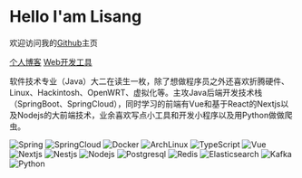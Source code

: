 # Hello I'am Lisang
欢迎访问我的[Github](https://github.com/wnnce)主页

[个人博客](https://blog.zeroxn.com)  [Web开发工具](https://tool.zeroxn.com)

软件技术专业（Java）大二在读生一枚，除了想做程序员之外还喜欢折腾硬件、Linux、Hackintosh、OpenWRT、虚拟化等。主攻Java后端开发技术栈（SpringBoot、SpringCloud），同时学习的前端有Vue和基于React的Nextjs以及Nodejs的大前端技术，业余喜欢写点小工具和开发小程序以及用Python做做爬虫。

![Spring](https://img.shields.io/badge/Spring-00bd56?style=flat-square&logo=spring&logoColor=white) ![SpringCloud](https://img.shields.io/badge/SpringCloud-00bd56?style=flat-square&logo=springboot&logoColor=white) ![Docker](https://img.shields.io/badge/Docker-1eafed?style=flat-square&logo=docker&logoColor=white) ![ArchLinux](https://img.shields.io/badge/ArchLinux-53c7f0?style=flat-square&logo=archlinux&logoColor=white) ![TypeScript](https://img.shields.io/badge/TypeScript-398ab9?style=flat-square&logo=typescript&logoColor=white) ![Vue](https://img.shields.io/badge/Vue.js-31aa75?style=flat-square&logo=vue.js&logoColor=white) ![Nextjs](https://img.shields.io/badge/Nextjs-black?style=flat-square&logo=vercel&logoColor=white) ![Nestjs](https://img.shields.io/badge/Nestjs-ff5959?style=flat-square&logo=nestjs&logoColor=white) ![Nodejs](https://img.shields.io/badge/Nodejs-95cd41?style=flat-square&logo=node.js&logoColor=white) ![Postgresql](https://img.shields.io/badge/Postgresql-1eafed?style=flat-square&logo=postgresql&logoColor=white) ![Redis](https://img.shields.io/badge/Redis-cf3333?style=flat-square&logo=Redis&logoColor=white) ![Elasticsearch](https://img.shields.io/badge/Elasticsearch-3fc1c9?style=flat-square&logo=Elasticsearch&logoColor=white) ![Kafka](https://img.shields.io/badge/Kafka-414141?style=flat-square&logo=apachekafka&logoColor=white) ![Python](https://img.shields.io/badge/Python-6e828a?style=flat-square&logo=python&logoColor=white)
